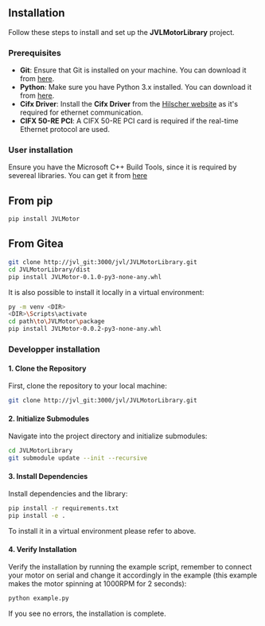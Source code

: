 ## Installation

Follow these steps to install and set up the **JVLMotorLibrary** project.

### Prerequisites
- **Git**: Ensure that Git is installed on your machine. You can download it from [here](https://git-scm.com/downloads).
- **Python**: Make sure you have Python 3.x installed. You can download it from [here](https://www.python.org/downloads/).
- **Cifx Driver**: Install the **Cifx Driver** from the [Hilscher website](https://www.hilscher.com) as it's required for ethernet communication.
- **CIFX 50-RE PCI**: A CIFX 50-RE PCI card is required if the real-time Ethernet protocol are used.

### User installation
Ensure you have the Microsoft C++ Build Tools, since it is required by severeal libraries. You can get it from [here](https://visualstudio.microsoft.com/visual-cpp-build-tools/)
## From pip
```bash
pip install JVLMotor
```
## From Gitea
```bash
git clone http://jvl_git:3000/jvl/JVLMotorLibrary.git
cd JVLMotorLibrary/dist
pip install JVLMotor-0.1.0-py3-none-any.whl
```
It is also possible to install it locally in a virtual environment:
```bash
py -m venv <DIR>
<DIR>\Scripts\activate
cd path\to\JVLMotor\package
pip install JVLMotor-0.0.2-py3-none-any.whl
```
### Developper installation
#### 1. Clone the Repository

First, clone the repository to your local machine:

```bash
git clone http://jvl_git:3000/jvl/JVLMotorLibrary.git
```

#### 2. Initialize Submodules
Navigate into the project directory and initialize submodules:
```bash
cd JVLMotorLibrary
git submodule update --init --recursive
```

#### 3. Install Dependencies
Install dependencies and the library:
```bash
pip install -r requirements.txt
pip install -e .
```
To install it in a virtual environment please refer to above.

#### 4. Verify Installation
Verify the installation by running the example script, remember to connect your motor on serial and change it accordingly in the example (this example makes the motor spinning at 1000RPM for 2 seconds):
```bash
python example.py
```
If you see no errors, the installation is complete.